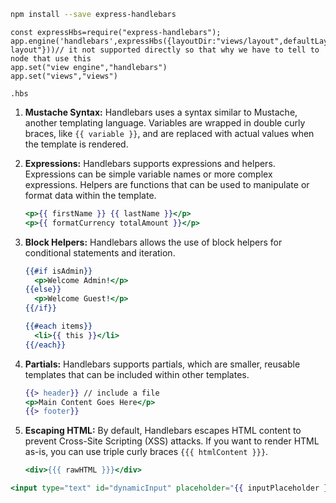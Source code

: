 

```bash
npm install --save express-handlebars
```

```node
const expressHbs=require("express-handlebars");
app.engine('handlebars',expressHbs({layoutDir:"views/layout",defaultLayout:"main-layout"}))// it not supported directly so that why we have to tell to node that use this
app.set("view engine","handlebars")
app.set("views","views")

```

`.hbs`

1. **Mustache Syntax:** Handlebars uses a syntax similar to Mustache, another templating language. Variables are wrapped in double curly braces, like `{{ variable }}`, and are replaced with actual values when the template is rendered.

2. **Expressions:** Handlebars supports expressions and helpers. Expressions can be simple variable names or more complex expressions. Helpers are functions that can be used to manipulate or format data within the template.

   ```handlebars
   <p>{{ firstName }} {{ lastName }}</p>
   <p>{{ formatCurrency totalAmount }}</p>
   ```

3. **Block Helpers:** Handlebars allows the use of block helpers for conditional statements and iteration.

   ```handlebars
   {{#if isAdmin}}
     <p>Welcome Admin!</p>
   {{else}}
     <p>Welcome Guest!</p>
   {{/if}}

   {{#each items}}
     <li>{{ this }}</li>
   {{/each}}
   ```

4. **Partials:** Handlebars supports partials, which are smaller, reusable templates that can be included within other templates.

   ```handlebars
   {{> header}} // include a file
   <p>Main Content Goes Here</p>
   {{> footer}}
   ```

5. **Escaping HTML:** By default, Handlebars escapes HTML content to prevent Cross-Site Scripting (XSS) attacks. If you want to render HTML as-is, you can use triple curly braces `{{{ htmlContent }}}`.

   ```handlebars
   <div>{{{ rawHTML }}}</div>
   ```

```handlebars
<input type="text" id="dynamicInput" placeholder="{{ inputPlaceholder }}">
```